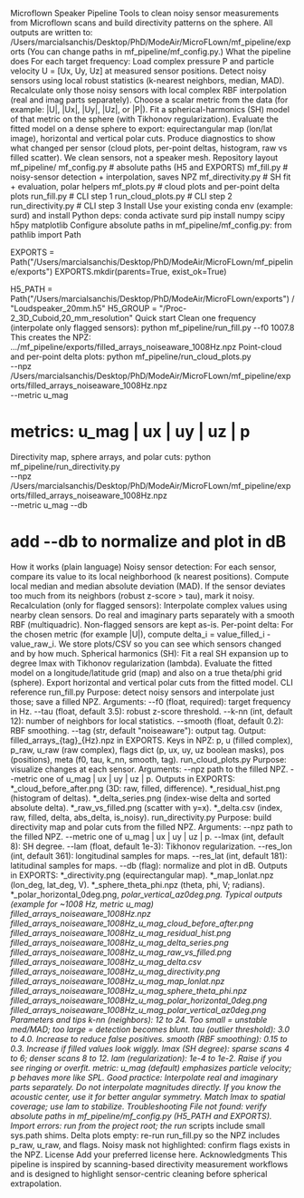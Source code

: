 Microflown Speaker Pipeline
Tools to clean noisy sensor measurements from Microflown scans and build directivity patterns on the sphere.
All outputs are written to:
/Users/marcialsanchis/Desktop/PhD/ModeAir/MicroFLown/mf_pipeline/exports
(You can change paths in mf_pipeline/mf_config.py.)
What the pipeline does
For each target frequency:
Load complex pressure P and particle velocity U = [Ux, Uy, Uz] at measured sensor positions.
Detect noisy sensors using local robust statistics (k-nearest neighbors, median, MAD).
Recalculate only those noisy sensors with local complex RBF interpolation (real and imag parts separately).
Choose a scalar metric from the data (for example: |U|, |Ux|, |Uy|, |Uz|, or |P|).
Fit a spherical-harmonics (SH) model of that metric on the sphere (with Tikhonov regularization).
Evaluate the fitted model on a dense sphere to export:
equirectangular map (lon/lat image),
horizontal and vertical polar cuts.
Produce diagnostics to show what changed per sensor (cloud plots, per-point deltas, histogram, raw vs filled scatter).
We clean sensors, not a speaker mesh.
Repository layout
mf_pipeline/
  mf_config.py            # absolute paths (H5 and EXPORTS)
  mf_fill.py              # noisy-sensor detection + interpolation, saves NPZ
  mf_directivity.py       # SH fit + evaluation, polar helpers
  mf_plots.py             # cloud plots and per-point delta plots
  run_fill.py             # CLI step 1
  run_cloud_plots.py      # CLI step 2
  run_directivity.py      # CLI step 3
Install
Use your existing conda env (example: surd) and install Python deps:
conda activate surd
pip install numpy scipy h5py matplotlib
Configure absolute paths in mf_pipeline/mf_config.py:
from pathlib import Path

EXPORTS = Path("/Users/marcialsanchis/Desktop/PhD/ModeAir/MicroFLown/mf_pipeline/exports")
EXPORTS.mkdir(parents=True, exist_ok=True)

H5_PATH  = Path("/Users/marcialsanchis/Desktop/PhD/ModeAir/MicroFLown/exports") / "Loudspeaker_20mm.h5"
H5_GROUP = "/Proc-2_3D_Cuboid,20_mm_resolution"
Quick start
Clean one frequency (interpolate only flagged sensors):
python mf_pipeline/run_fill.py --f0 1007.8
This creates the NPZ:
.../mf_pipeline/exports/filled_arrays_noiseaware_1008Hz.npz
Point-cloud and per-point delta plots:
python mf_pipeline/run_cloud_plots.py \
  --npz /Users/marcialsanchis/Desktop/PhD/ModeAir/MicroFLown/mf_pipeline/exports/filled_arrays_noiseaware_1008Hz.npz \
  --metric u_mag
# metrics: u_mag | ux | uy | uz | p
Directivity map, sphere arrays, and polar cuts:
python mf_pipeline/run_directivity.py \
  --npz /Users/marcialsanchis/Desktop/PhD/ModeAir/MicroFLown/mf_pipeline/exports/filled_arrays_noiseaware_1008Hz.npz \
  --metric u_mag --db
# add --db to normalize and plot in dB
How it works (plain language)
Noisy sensor detection:
For each sensor, compare its value to its local neighborhood (k nearest positions).
Compute local median and median absolute deviation (MAD).
If the sensor deviates too much from its neighbors (robust z-score > tau), mark it noisy.
Recalculation (only for flagged sensors):
Interpolate complex values using nearby clean sensors.
Do real and imaginary parts separately with a smooth RBF (multiquadric).
Non-flagged sensors are kept as-is.
Per-point delta:
For the chosen metric (for example |U|), compute delta_i = value_filled_i - value_raw_i.
We store plots/CSV so you can see which sensors changed and by how much.
Spherical harmonics (SH):
Fit a real SH expansion up to degree lmax with Tikhonov regularization (lambda).
Evaluate the fitted model on a longitude/latitude grid (map) and also on a true theta/phi grid (sphere).
Export horizontal and vertical polar cuts from the fitted model.
CLI reference
run_fill.py
Purpose: detect noisy sensors and interpolate just those; save a filled NPZ.
Arguments:
--f0 (float, required): target frequency in Hz.
--tau (float, default 3.5): robust z-score threshold.
--k-nn (int, default 12): number of neighbors for local statistics.
--smooth (float, default 0.2): RBF smoothing.
--tag (str, default "noiseaware"): output tag.
Output:
filled_arrays_{tag}_{Hz}.npz in EXPORTS.
Keys in NPZ: p, u (filled complex), p_raw, u_raw (raw complex), flags dict (p, ux, uy, uz boolean masks), pos (positions), meta (f0, tau, k_nn, smooth, tag).
run_cloud_plots.py
Purpose: visualize changes at each sensor.
Arguments:
--npz path to the filled NPZ.
--metric one of u_mag | ux | uy | uz | p.
Outputs in EXPORTS:
*_cloud_before_after.png (3D: raw, filled, difference).
*_residual_hist.png (histogram of deltas).
*_delta_series.png (index-wise delta and sorted absolute delta).
*_raw_vs_filled.png (scatter with y=x).
*_delta.csv (index, raw, filled, delta, abs_delta, is_noisy).
run_directivity.py
Purpose: build directivity map and polar cuts from the filled NPZ.
Arguments:
--npz path to the filled NPZ.
--metric one of u_mag | ux | uy | uz | p.
--lmax (int, default 8): SH degree.
--lam (float, default 1e-3): Tikhonov regularization.
--res_lon (int, default 361): longitudinal samples for maps.
--res_lat (int, default 181): latitudinal samples for maps.
--db (flag): normalize and plot in dB.
Outputs in EXPORTS:
*_directivity.png (equirectangular map).
*_map_lonlat.npz (lon_deg, lat_deg, V).
*_sphere_theta_phi.npz (theta, phi, V; radians).
*_polar_horizontal_0deg.png, *_polar_vertical_az0deg.png.
Typical outputs (example for ~1008 Hz, metric u_mag)
filled_arrays_noiseaware_1008Hz.npz
filled_arrays_noiseaware_1008Hz_u_mag_cloud_before_after.png
filled_arrays_noiseaware_1008Hz_u_mag_residual_hist.png
filled_arrays_noiseaware_1008Hz_u_mag_delta_series.png
filled_arrays_noiseaware_1008Hz_u_mag_raw_vs_filled.png
filled_arrays_noiseaware_1008Hz_u_mag_delta.csv
filled_arrays_noiseaware_1008Hz_u_mag_directivity.png
filled_arrays_noiseaware_1008Hz_u_mag_map_lonlat.npz
filled_arrays_noiseaware_1008Hz_u_mag_sphere_theta_phi.npz
filled_arrays_noiseaware_1008Hz_u_mag_polar_horizontal_0deg.png
filled_arrays_noiseaware_1008Hz_u_mag_polar_vertical_az0deg.png
Parameters and tips
k-nn (neighbors): 12 to 24. Too small = unstable med/MAD; too large = detection becomes blunt.
tau (outlier threshold): 3.0 to 4.0. Increase to reduce false positives.
smooth (RBF smoothing): 0.15 to 0.3. Increase if filled values look wiggly.
lmax (SH degree): sparse scans 4 to 6; denser scans 8 to 12.
lam (regularization): 1e-4 to 1e-2. Raise if you see ringing or overfit.
metric: u_mag (default) emphasizes particle velocity; p behaves more like SPL.
Good practice:
Interpolate real and imaginary parts separately. Do not interpolate magnitudes directly.
If you know the acoustic center, use it for better angular symmetry.
Match lmax to spatial coverage; use lam to stabilize.
Troubleshooting
File not found: verify absolute paths in mf_pipeline/mf_config.py (H5_PATH and EXPORTS).
Import errors: run from the project root; the run_* scripts include small sys.path shims.
Delta plots empty: re-run run_fill.py so the NPZ includes p_raw, u_raw, and flags.
Noisy mask not highlighted: confirm flags exists in the NPZ.
License
Add your preferred license here.
Acknowledgments
This pipeline is inspired by scanning-based directivity measurement workflows and is designed to highlight sensor-centric cleaning before spherical extrapolation.

